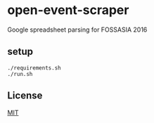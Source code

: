 # open-event-scraper

Google spreadsheet parsing for FOSSASIA 2016

## setup

```shell
./requirements.sh
./run.sh
```

## License

[MIT](./LICENSE)
